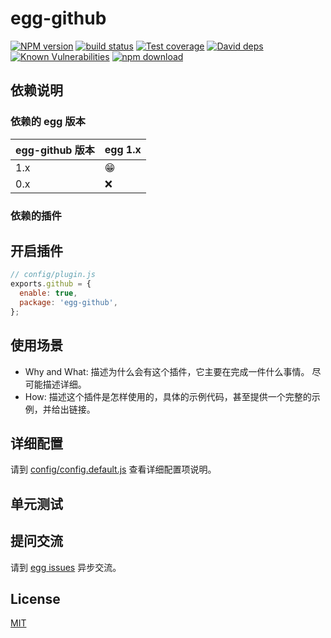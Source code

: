 # egg-github

[![NPM version][npm-image]][npm-url]
[![build status][travis-image]][travis-url]
[![Test coverage][codecov-image]][codecov-url]
[![David deps][david-image]][david-url]
[![Known Vulnerabilities][snyk-image]][snyk-url]
[![npm download][download-image]][download-url]

[npm-image]: https://img.shields.io/npm/v/egg-github.svg?style=flat-square
[npm-url]: https://npmjs.org/package/egg-github
[travis-image]: https://img.shields.io/travis/eggjs/egg-github.svg?style=flat-square
[travis-url]: https://travis-ci.org/eggjs/egg-github
[codecov-image]: https://img.shields.io/codecov/c/github/eggjs/egg-github.svg?style=flat-square
[codecov-url]: https://codecov.io/github/eggjs/egg-github?branch=master
[david-image]: https://img.shields.io/david/eggjs/egg-github.svg?style=flat-square
[david-url]: https://david-dm.org/eggjs/egg-github
[snyk-image]: https://snyk.io/test/npm/egg-github/badge.svg?style=flat-square
[snyk-url]: https://snyk.io/test/npm/egg-github
[download-image]: https://img.shields.io/npm/dm/egg-github.svg?style=flat-square
[download-url]: https://npmjs.org/package/egg-github

<!--
Description here.
-->

## 依赖说明

### 依赖的 egg 版本

egg-github 版本 | egg 1.x
--- | ---
1.x | 😁
0.x | ❌

### 依赖的插件
<!--

如果有依赖其它插件，请在这里特别说明。如

- security
- multipart

-->

## 开启插件

```js
// config/plugin.js
exports.github = {
  enable: true,
  package: 'egg-github',
};
```

## 使用场景

- Why and What: 描述为什么会有这个插件，它主要在完成一件什么事情。
尽可能描述详细。
- How: 描述这个插件是怎样使用的，具体的示例代码，甚至提供一个完整的示例，并给出链接。

## 详细配置

请到 [config/config.default.js](config/config.default.js) 查看详细配置项说明。

## 单元测试

<!-- 描述如何在单元测试中使用此插件，例如 schedule 如何触发。无则省略。-->

## 提问交流

请到 [egg issues](https://github.com/eggjs/egg/issues) 异步交流。

## License

[MIT](LICENSE)
